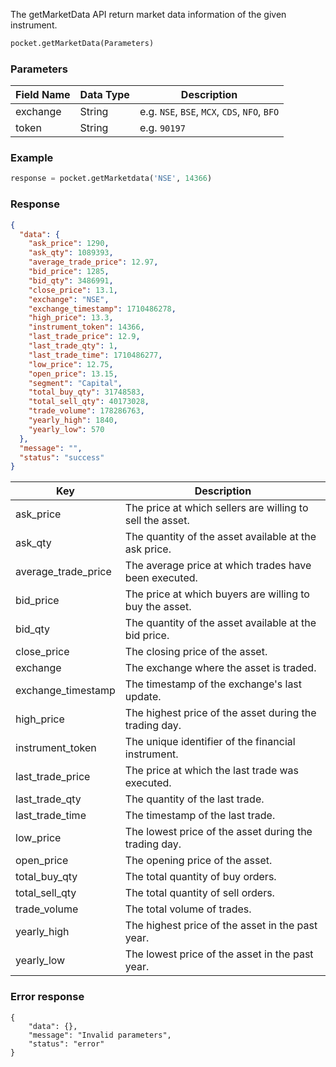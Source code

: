 <!-- ## Get Market Data -->
The getMarketData API return market data information of the given instrument.

```python
pocket.getMarketData(Parameters)
```

### Parameters
| Field Name | Data Type | Description                           |
|------------|-----------|---------------------------------------|
| exchange   | String    | e.g. `NSE`, `BSE`, `MCX`, `CDS`, `NFO`, `BFO`    |
| token      | String    | e.g. `90197`                            |


### Example
```python
response = pocket.getMarketdata('NSE', 14366)
```


### Response
```json
{
  "data": {
    "ask_price": 1290,
    "ask_qty": 1089393,
    "average_trade_price": 12.97,
    "bid_price": 1285,
    "bid_qty": 3486991,
    "close_price": 13.1,
    "exchange": "NSE",
    "exchange_timestamp": 1710486278,
    "high_price": 13.3,
    "instrument_token": 14366,
    "last_trade_price": 12.9,
    "last_trade_qty": 1,
    "last_trade_time": 1710486277,
    "low_price": 12.75,
    "open_price": 13.15,
    "segment": "Capital",
    "total_buy_qty": 31748583,
    "total_sell_qty": 40173028,
    "trade_volume": 178286763,
    "yearly_high": 1840,
    "yearly_low": 570
  },
  "message": "",
  "status": "success"
}
```

| Key                 | Description                                               |
|---------------------|-----------------------------------------------------------|
| ask_price           | The price at which sellers are willing to sell the asset. |
| ask_qty             | The quantity of the asset available at the ask price.     |
| average_trade_price | The average price at which trades have been executed.     |
| bid_price           | The price at which buyers are willing to buy the asset.   |
| bid_qty             | The quantity of the asset available at the bid price.     |
| close_price         | The closing price of the asset.                           |
| exchange            | The exchange where the asset is traded.                   |
| exchange_timestamp | The timestamp of the exchange's last update.              |
| high_price          | The highest price of the asset during the trading day.    |
| instrument_token    | The unique identifier of the financial instrument.        |
| last_trade_price    | The price at which the last trade was executed.          |
| last_trade_qty      | The quantity of the last trade.                           |
| last_trade_time     | The timestamp of the last trade.                          |
| low_price           | The lowest price of the asset during the trading day.     |
| open_price          | The opening price of the asset.                           |
| total_buy_qty       | The total quantity of buy orders.                         |
| total_sell_qty      | The total quantity of sell orders.                        |
| trade_volume        | The total volume of trades.                               |
| yearly_high         | The highest price of the asset in the past year.          |
| yearly_low          | The lowest price of the asset in the past year.           |


### Error response
```
{
    "data": {},
    "message": "Invalid parameters",
    "status": "error"
}
```